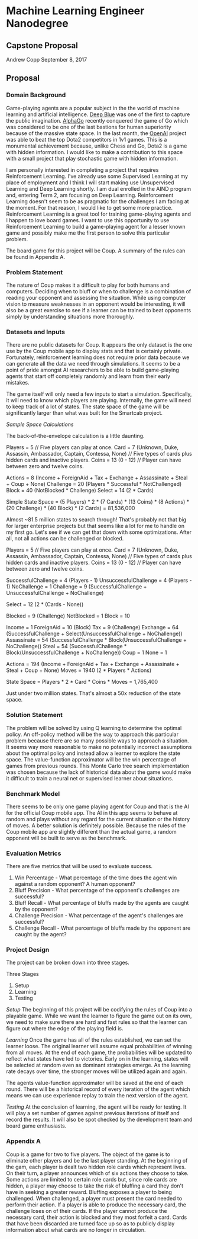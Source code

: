 # Machine Learning Engineer Nanodegree
## Capstone Proposal
Andrew Copp
September 8, 2017

## Proposal

### Domain Background
Game-playing agents are a popular subject in the the world of machine learning and artificial intelligence. [Deep Blue](http://ac.els-cdn.com/S0004370201001291/1-s2.0-S0004370201001291-main.pdf?_tid=a7a55a4a-94f9-11e7-92e4-00000aab0f26&acdnat=1504918743_9160cb43671014cf2918442085ba4dce) was one of the first to capture the public imagination. [AlphaGo](http://airesearch.com/wp-content/uploads/2016/01/deepmind-mastering-go.pdf) recently conquered the game of Go which was considered to be one of the last bastions for human superiority because of the massive state space. In the last month, the [OpenAI](https://blog.openai.com/dota-2/) project was able to beat the top Dota2 competitors in 1v1 games. This is a monumental achievement because, unlike Chess and Go, Dota2 is a game with hidden information. I would like to make a contribution to this space with a small project that play stochastic game with hidden information.

I am personally interested in completing a project that requires Reinforcement Learning. I've already use some Supervised Learning at my place of employment and I think I will start making use Unsupervised Learning and Deep Learning shortly. I am dual enrolled in the AIND program and, entering Term 2, am focusing on Deep Learning. Reinforcement Learning doesn't seem to be as pragmatic for the challenges I am facing at the moment. For that reason, I would like to get some more practice. Reinforcement Learning is a great tool for training game-playing agents and I happen to love board games. I want to use this opportunity to use Reinforcement Learning to build a game-playing agent for a lesser known game and possibly make me the first person to solve this particular problem.

The board game for this project will be Coup. A summary of the rules can be found in Appendix A.

### Problem Statement
The nature of Coup makes it a difficult to play for both humans and computers. Deciding when to bluff or when to challenge is a combination of reading your opponent and assessing the situation. While using computer vision to measure weaknesses in an opponent would be interesting, it will also be a great exercise to see if a learner can be trained to beat opponents simply by understanding situations more thoroughly.

### Datasets and Inputs
There are no public datasets for Coup. It appears the only dataset is the one use by the Coup mobile app to display stats and that is certainly private. Fortunately, reinforcement learning does not require prior data because we can generate all the data we need through simulations. It seems to be a point of pride amongst AI researchers to be able to build game-playing agents that start off completely randomly and learn from their early mistakes.

The game itself will only need a few inputs to start a simulation. Specifically, it will need to know which players are playing. Internally, the game will need to keep track of a lot of states. The state space of the game will be significantly larger than what was built for the Smartcab project.

_Sample Space Calculations_

The back-of-the-envelope calculation is a little daunting.

Players = 5 // Five players can play at once.
Card = 7 (Unknown, Duke, Assassin, Ambassador, Captain, Contessa, None) // Five types of cards plus hidden cards and inactive players.
Coins = 13 (0 - 12) // Player can have between zero and twelve coins.

Actions = 8 (Income + ForeignAid + Tax + Exchange + Assassinate + Steal + Coup + None)
Challenge = 20 (Players * Successful * NotChallenged)
Block = 40 (NotBlocked * Challenge)
Select = 14 (2 * Cards)

Simple State Space = (5 Players) * 2 * (7 Cards) * (13 Coins) * (8 Actions) * (20 Challenge) * (40 Block) * (2 Cards) = 81,536,000

Almost ~81.5 million states to search through! That's probably not that big for larger enterprise projects but that seems like a lot for me to handle on my first go. Let's see if we can get that down with some optimizations. After all, not all actions can be challenged or blocked.

Players = 5 // Five players can play at once.
Card = 7 (Unknown, Duke, Assassin, Ambassador, Captain, Contessa, None) // Five types of cards plus hidden cards and inactive players.
Coins = 13 (0 - 12) // Player can have between zero and twelve coins.

SuccessfulChallenge = 4 (Players - 1)
UnsuccessfulChallenge = 4 (Players - 1)
NoChallenge = 1
Challenge = 9 (SuccessfulChallenge + UnsuccessfulChallenge + NoChallenge)

Select = 12 (2 * (Cards - None))

Blocked = 9 (Challenge)
NotBlocked = 1
Block = 10

Income = 1
ForeignAid = 10 (Block)
Tax = 9 (Challenge)
Exchange = 64 (SuccessfulChallenge + Select(UnsuccessfulChallenge + NoChallenge))
Assassinate = 54 (SuccessfulChallenge * Block(UnsuccessfulChallenge + NoChallenge))
Steal = 54 (SuccessfulChallenge * Block(UnsuccessfulChallenge + NoChallenge))
Coup = 1
None = 1

Actions = 194 (Income + ForeignAid + Tax + Exchange + Assassinate + Steal + Coup + None)
Moves = 1940 (2 * Players * Actions)

State Space = Players * 2 * Card * Coins * Moves = 1,765,400

Just under two million states. That's almost a 50x reduction of the state space.

### Solution Statement
The problem will be solved by using Q learning to determine the optimal policy. An off-policy method will be the way to approach this particular problem because there are so many possible ways to approach a situation. It seems way more reasonable to make no potentially incorrect assumptions about the optimal policy and instead allow a learner to explore the state space. The value-function approximator will be the win percentage of games from previous rounds. This Monte Carlo tree search implementation was chosen because the lack of historical data about the game would make it difficult to train a neural net or supervised learner about situations.

### Benchmark Model
There seems to be only one game playing agent for Coup and that is the AI for the official Coup mobile app. The AI in this app seems to behave at random and plays without any regard for the current situation or the history of moves. A better solution is definitely possible. Because the rules of the Coup mobile app are slightly different than the actual game, a random opponent will be built to serve as the benchmark.

### Evaluation Metrics
There are five metrics that will be used to evaluate success.
1. Win Percentage - What percentage of the time does the agent win against a random opponent? A human opponent?
2. Bluff Precision - What percentage of the opponent's challenges are successful?
3. Bluff Recall - What percentage of bluffs made by the agents are caught by the opponent?
4. Challenge Precision - What percentage of the agent's challenges are successful?
5. Challenge Recall - What percentage of bluffs made by the opponent are caught by the agent?

### Project Design
The project can be broken down into three stages.

Three Stages
1. Setup
2. Learning
3. Testing

_Setup_
The beginning of this project will be codifying the rules of Coup into a playable game. While we want the learner to figure the game out on its own, we need to make sure there are hard and fast rules so that the learner can figure out where the edge of the playing field is.

_Learning_
Once the game has all of the rules established, we can set the learner loose. The original learner will assume equal probabilities of winning from all moves. At the end of each game, the probabilities will be updated to reflect what states have led to victories. Early on in the learning, states will be selected at random even as dominant strategies emerge. As the learning rate decays over time, the stronger moves will be utilized again and again.

The agents value-function approximator will be saved at the end of each round. There will be a historical record of every iteration of the agent which means we can use experience replay to train the next version of the agent.

_Testing_
At the conclusion of learning, the agent will be ready for testing. It will play a set number of games against previous iterations of itself and record the results. It will also be spot checked by the development team and board game enthusiasts.

### Appendix A

Coup is a game for two to five players. The object of the game is to eliminate other players and be the last player standing. At the beginning of the gam, each player is dealt two hidden role cards which represent lives. On their turn, a player announces which of six actions they choose to take. Some actions are limited to certain role cards but, since role cards are hidden, a player may choose to take the risk of bluffing a card they don't have in seeking a greater reward. Bluffing exposes a player to being challenged. When challenged, a player must present the card needed to perform their action. If a player is able to produce the necessary card, the challenge loses on of their cards. If the player cannot produce the necessary card, their action is blocked and they most forfeit a card. Cards that have been discarded are turned face up so as to publicly display information about what cards are no longer in circulation.
